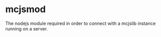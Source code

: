 # mcjsmod
The nodejs module required in order to connect with a mcjslib instance running on a server.
